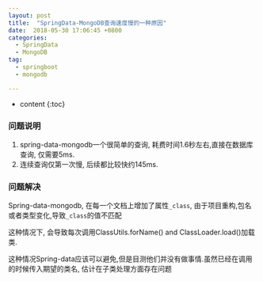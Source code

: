 ```yaml
---
layout: post
title:  "SpringData-MongoDB查询速度慢的一种原因"
date:  2018-05-30 17:06:45 +0800
categories:
  - SpringData
  - MongoDB
tag:
  - springboot
  - mongodb

---
```


* content
{:toc}


### 问题说明
1. spring-data-mongodb一个很简单的查询, 耗费时间1.6秒左右,直接在数据库查询, 仅需要5ms.
2. 连续查询仅第一次慢, 后续都比较快约145ms.

### 问题解决
Spring-data-mongodb, 在每一个文档上增加了属性`_class`, 由于项目重构,包名或者类型变化,导致`_class`的值不匹配

这种情况下, 会导致每次调用ClassUtils.forName() and ClassLoader.load()加载类.

这种情况Spring-data应该可以避免,但是目测他们并没有做事情.虽然已经在调用的时候传入期望的类名, 估计在子类处理方面存在问题
